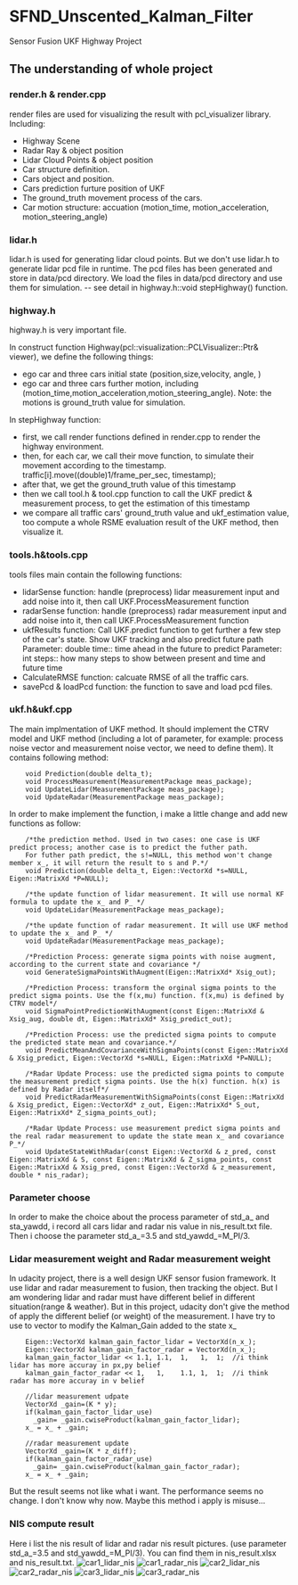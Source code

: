 # SFND_Unscented_Kalman_Filter
Sensor Fusion UKF Highway Project 

## The understanding of whole project

### render.h & render.cpp
render files are used for visualizing the result with pcl_visualizer library. 
Including:
- Highway Scene
- Radar Ray & object position
- Lidar Cloud Points & object position
- Car structure definition.
- Cars object and position.
- Cars prediction furture position of UKF
- The ground_truth movement process of the cars.
- Car motion structure: accuation (motion_time, motion_acceleration, motion_steering_angle)

### lidar.h
lidar.h is used for generating lidar cloud points.
But we don't use lidar.h to generate lidar pcd file in runtime. 
The pcd files has been generated and store in data/pcd directory. 
We load the files in data/pcd directory and use them for simulation.  -- see detail in highway.h::void stepHighway() function.

### highway.h
highway.h is very important file.

In construct function Highway(pcl::visualization::PCLVisualizer::Ptr& viewer), we define the following things:
- ego car and three cars initial state (position,size,velocity, angle, )
- ego car and three cars further motion, including (motion_time,motion_acceleration,motion_steering_angle). Note: the motions is ground_truth value for simulation.

In stepHighway function:
- first, we call render functions defined in render.cpp to render the highway environment.
- then, for each car, we call their move function, to simulate their movement according to the timestamp.
        traffic[i].move((double)1/frame_per_sec, timestamp);
- after that, we get the ground_truth value of this timestamp
- then we call tool.h & tool.cpp function to call the UKF predict & measurement process, to get the estimation of this timestamp
- we compare all traffic cars' ground_truth value and ukf_estimation value, too compute a whole RSME evaluation result of the UKF method, then visualize it.

### tools.h&tools.cpp
tools files main contain the following functions:
- lidarSense function: handle (preprocess) lidar measurement input and add noise into it, then call UKF.ProcessMeasurement function
- radarSense function: handle (preprocess) radar measurement input and add noise into it, then call UKF.ProcessMeasurement function
- ukfResults function: 
    Call UKF.predict function to get further a few step of the car's state.
    Show UKF tracking and also predict future path
        Parameter: double time:: time ahead in the future to predict
        Parameter: int steps:: how many steps to show between present and time and future time
- CalculateRMSE function: calcuate RMSE of all the traffic cars.
- savePcd & loadPcd function: the function to save and load pcd files.

### ukf.h&ukf.cpp
The main implmentation of UKF method.
It should implement the CTRV model and UKF method (including a lot of parameter, for example: process noise vector and measurement noise vector, we need to define them).
It contains following method:

        void Prediction(double delta_t);
        void ProcessMeasurement(MeasurementPackage meas_package);
        void UpdateLidar(MeasurementPackage meas_package);
        void UpdateRadar(MeasurementPackage meas_package);
        
In order to make implement the function, i make a little change and add new functions as follow:

        /*the prediction method. Used in two cases: one case is UKF predict process; another case is to predict the futher path.
        For futher path predict, the s!=NULL, this method won't change member x_, it will return the result to s and P.*/
        void Prediction(double delta_t, Eigen::VectorXd *s=NULL, Eigen::MatrixXd *P=NULL);
        
        /*the update function of lidar measurement. It will use normal KF formula to update the x_ and P_ */
        void UpdateLidar(MeasurementPackage meas_package);
        
        /*the update function of radar measurement. It will use UKF method to update the x_ and P_ */
        void UpdateRadar(MeasurementPackage meas_package);
        
        /*Prediction Process: generate sigma points with noise augment, according to the current state and covariance */
        void GenerateSigmaPointsWithAugment(Eigen::MatrixXd* Xsig_out);
        
        /*Prediction Process: transform the orginal sigma points to the predict sigma points. Use the f(x,mu) function. f(x,mu) is defined by CTRV model*/
        void SigmaPointPredictionWithAugment(const Eigen::MatrixXd & Xsig_aug, double dt, Eigen::MatrixXd* Xsig_predict_out);
        
        /*Prediction Process: use the predicted sigma points to compute the predicted state mean and covariance.*/
        void PredictMeanAndCovarianceWithSigmaPoints(const Eigen::MatrixXd & Xsig_predict, Eigen::VectorXd *s=NULL, Eigen::MatrixXd *P=NULL);
        
        /*Radar Update Process: use the predicted sigma points to compute the measurement predict sigma points. Use the h(x) function. h(x) is defined by Radar itself*/
        void PredictRadarMeasurementWithSigmaPoints(const Eigen::MatrixXd & Xsig_predict, Eigen::VectorXd* z_out, Eigen::MatrixXd* S_out, Eigen::MatrixXd* Z_sigma_points_out);
        
        /*Radar Update Process: use measurement predict sigma points and the real radar measurement to update the state mean x_ and covariance P_*/
        void UpdateStateWithRadar(const Eigen::VectorXd & z_pred, const Eigen::MatrixXd & S, const Eigen::MatrixXd & Z_sigma_points, const Eigen::MatrixXd & Xsig_pred, const Eigen::VectorXd & z_measurement, double * nis_radar);
        
### Parameter choose
In order to make the choice about the process parameter of std_a_ and sta_yawdd, i record all cars lidar and radar nis value in nis_result.txt file. 
Then i choose the parameter std_a_=3.5 and std_yawdd_=M_PI/3.

### Lidar measurement weight and Radar measurement weight
In udacity project, there is a well design UKF sensor fusion framework. It use lidar and radar measurement to fusion, then tracking the object.
But I am wondering lidar and radar must have different belief in different situation(range & weather). But in this project, udacity don't give the method of apply the different belief (or weight) of the measurement.
I have try to use to vector to modify the Kalman_Gain added to the state x_

        Eigen::VectorXd kalman_gain_factor_lidar = VectorXd(n_x_);
        Eigen::VectorXd kalman_gain_factor_radar = VectorXd(n_x_);
        kalman_gain_factor_lidar << 1.1, 1.1,  1,   1,  1;  //i think lidar has more accuray in px,py belief
        kalman_gain_factor_radar << 1,   1,    1.1, 1,  1;  //i think radar has more accuray in v belief
        
        //lidar measurement udpate
        VectorXd _gain=(K * y);
        if(kalman_gain_factor_lidar_use)
          _gain= _gain.cwiseProduct(kalman_gain_factor_lidar);
        x_ = x_ + _gain;
        
        //radar measurement update
        VectorXd _gain=(K * z_diff);
        if(kalman_gain_factor_radar_use)
          _gain= _gain.cwiseProduct(kalman_gain_factor_radar);
        x_ = x_ + _gain;

But the result seems not like what i want. The performance seems no change. I don't know why now. Maybe this method i apply is misuse...

### NIS compute result
Here i list the nis result of lidar and radar nis result pictures. (use parameter std_a_=3.5 and std_yawdd_=M_PI/3).
You can find them in nis_result.xlsx and nis_result.txt.
![car1_lidar_nis](https://github.com/libing0811/SFND_Unscented_Kalman_Filter/blob/master/media/car1_lidar_nis.PNG)
![car1_radar_nis](https://github.com/libing0811/SFND_Unscented_Kalman_Filter/blob/master/media/car1_radar_nis.PNG)
![car2_lidar_nis](https://github.com/libing0811/SFND_Unscented_Kalman_Filter/blob/master/media/car2_lidar_nis.PNG)
![car2_radar_nis](https://github.com/libing0811/SFND_Unscented_Kalman_Filter/blob/master/media/car2_radar_nis.PNG)
![car3_lidar_nis](https://github.com/libing0811/SFND_Unscented_Kalman_Filter/blob/master/media/car3_lidar_nis.PNG)
![car3_radar_nis](https://github.com/libing0811/SFND_Unscented_Kalman_Filter/blob/master/media/car3_radar_nis.PNG)
